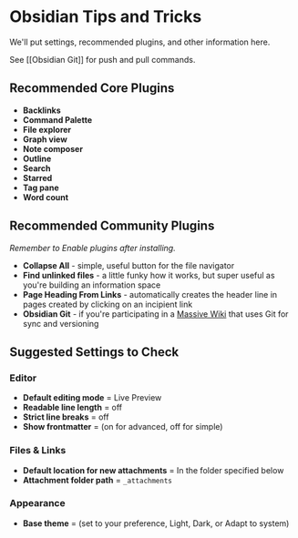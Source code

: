 # Obsidian Tips and Tricks

We'll put settings, recommended plugins, and other information here.

See [[Obsidian Git]] for push and pull commands. 

## Recommended Core Plugins

- **Backlinks**
- **Command Palette**
- **File explorer**
- **Graph view**
- **Note composer**
- **Outline**
- **Search**
- **Starred**
- **Tag pane**
- **Word count**

## Recommended Community Plugins

_Remember to Enable plugins after installing._

- **Collapse All** - simple, useful button for the file navigator
- **Find unlinked files** - a little funky how it works, but super useful as you're building an information space
- **Page Heading From Links** - automatically creates the header line in pages created by clicking on an incipient link
- **Obsidian Git** - if you're participating in a [Massive Wiki](https://massive.wiki/) that uses Git for sync and versioning

## Suggested Settings to Check

### Editor

- **Default editing mode** = Live Preview
- **Readable line length** = off
- **Strict line breaks** = off
- **Show frontmatter** = (on for advanced, off for simple)

### Files & Links

- **Default location for new attachments** = In the folder specified below
- **Attachment folder path** = `_attachments`

### Appearance

- **Base theme** = (set to your preference, Light, Dark, or Adapt to system)